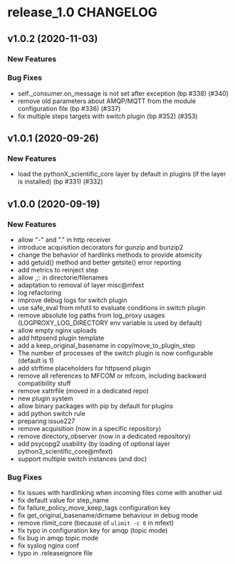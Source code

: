 # release_1.0 CHANGELOG



## v1.0.2 (2020-11-03)

### New Features


### Bug Fixes
- self._consumer.on_message is not set after exception (bp #338) (#340)
- remove old parameters about AMQP/MQTT from the module configuration file (bp #336) (#337)
- fix multiple steps targets with switch plugin (bp #352) (#353)





## v1.0.1 (2020-09-26)

### New Features
- load the pythonX_scientific_core layer by default in plugins (if the layer is installed) (bp #331) (#332)






## v1.0.0 (2020-09-19)

### New Features
- allow "-" and "." in http receiver
- introduce acquisition decorators for gunzip and bunzip2
- change the behavior of hardlinks methods to provide atomicity
- add getuid() method and better getsite() error reporting
- add metrics to reinject step
- allow ,;: in directorie/filenames
- adaptation to removal of layer misc@mfext
- log refactoring
- improve debug logs for switch plugin
- use safe_eval from mfutil to evaluate conditions in switch plugin
- remove absolute log paths from log_proxy usages (LOGPROXY_LOG_DIRECTORY env variable is used by default)
- allow empty nginx uploads
- add httpsend plugin template
- add a keep_original_basename in copy/move_to_plugin_step
- The number of processes of the switch plugin is now configurable (default is 1)
- add strftime placeholders for httpsend plugin
- remove all references to MFCOM or mfcom, including backward compatibility stuff
- remove xattrfile (moved in a dedicated repo)
- new plugin system
- allow binary packages with pip by default for plugins
- add python switch rule
- preparing issue227
- remove acquisition (now in a specific repository)
- remove directory_observer (now in a dedicated repository)
- add psycopg2 usability (by loading of optional layer python3_scientific_core@mfext)
- support multiple switch instances (and doc)


### Bug Fixes
- fix issues with hardlinking when incoming files come with another uid
- fix default value for step_name
- fix failure_policy_move_keep_tags configuration key
- fix get_original_basename/dirname behaviour in debug mode
- remove rlimit_core (because of `ulimit -c 0` in mfext)
- fix typo in configuration key for amqp (topic mode)
- fix bug in amqp topic mode
- fix syslog nginx conf
- typo in .releaseignore file





